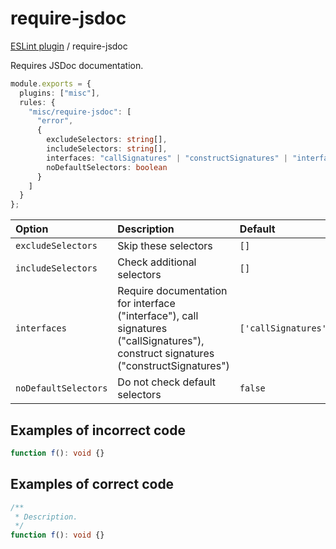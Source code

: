 # require-jsdoc

[ESLint plugin](https://iliubinskii.github.io/eslint-plugin-misc/) / require-jsdoc

Requires JSDoc documentation.

```ts
module.exports = {
  plugins: ["misc"],
  rules: {
    "misc/require-jsdoc": [
      "error",
      {
        excludeSelectors: string[],
        includeSelectors: string[],
        interfaces: "callSignatures" | "constructSignatures" | "interface",
        noDefaultSelectors: boolean
      }
    ]
  }
};
```

| Option | Description | Default |
| :----- | :----- | :----- |
| `excludeSelectors` | Skip these selectors | `[]` |
| `includeSelectors` | Check additional selectors | `[]` |
| `interfaces` | Require documentation for interface ("interface"), call signatures ("callSignatures"), construct signatures ("constructSignatures") | `['callSignatures','constructSignatures']` |
| `noDefaultSelectors` | Do not check default selectors | `false` |

## Examples of incorrect code

```ts
function f(): void {}
```

## Examples of correct code

```ts
/**
 * Description.
 */
function f(): void {}
```